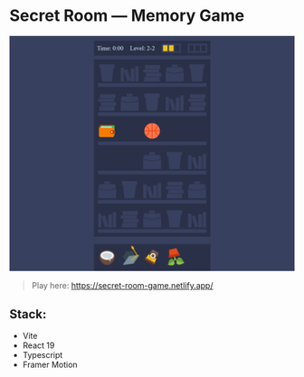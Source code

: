# Secret Room — Memory Game

![Showcase image](https://github.com/HemingErnestway/secret-room/blob/master/showcase.png?raw=true)

> Play here: https://secret-room-game.netlify.app/

## Stack:
- Vite
- React 19
- Typescript
- Framer Motion 
